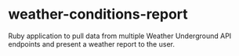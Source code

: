 # weather-conditions-report
Ruby application to pull data from multiple Weather Underground API endpoints and present a weather report to the user.

